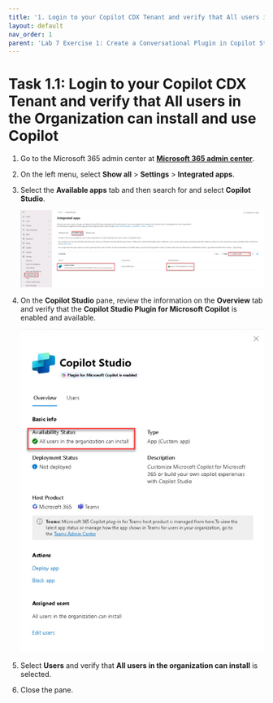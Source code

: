 ```yaml
---
title: '1. Login to your Copilot CDX Tenant and verify that All users in the Organization can install and use Copilot'
layout: default
nav_order: 1
parent: 'Lab 7 Exercise 1: Create a Conversational Plugin in Copilot Studio'
---
```


# Task 1.1: Login to your Copilot CDX Tenant and verify that All users in the Organization can install and use Copilot

 

1. Go to the Microsoft 365 admin center at [**Microsoft 365 admin center**](https://admin.microsoft.com "Microsoft 365 admin center").
   
 

1. On the left menu, select **Show all** > **Settings** > **Integrated apps**. 

 

1. Select the **Available apps** tab and then search for and select **Copilot Studio**. 

 

    ![a2.jpg](../media/lab7/a2.jpg) 

 

1. On the **Copilot Studio** pane, review the information on the **Overview** tab and verify that the **Copilot Studio Plugin for Microsoft Copilot** is enabled and available.

 

    ![a3.jpg](../media/lab7/a3.jpg)     

 

1. Select **Users** and verify that **All users in the organization can install** is selected.


  
1. Close the pane. 
